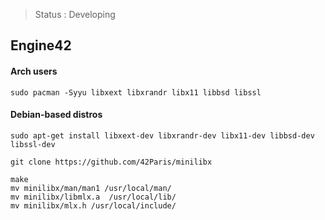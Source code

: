 > Status : Developing

## Engine42
#### Arch users
```sudo pacman -Syyu libxext libxrandr libx11 libbsd libssl```
#### Debian-based distros
```sudo apt-get install libxext-dev libxrandr-dev libx11-dev libbsd-dev libssl-dev```
```
git clone https://github.com/42Paris/minilibx

make
mv minilibx/man/man1 /usr/local/man/
mv minilibx/libmlx.a  /usr/local/lib/
mv minilibx/mlx.h /usr/local/include/
```
